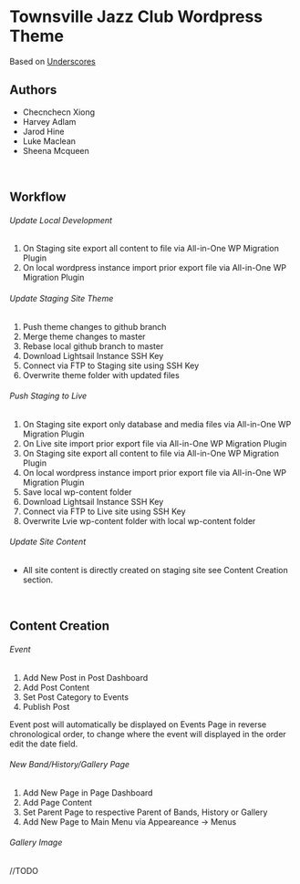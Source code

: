 # Townsville Jazz Club Wordpress Theme  
Based on [Underscores](https://underscores.me/)
<br/>

## Authors

- Checnchecn Xiong
- Harvey Adlam
- Jarod Hine
- Luke Maclean
- Sheena Mcqueen
<br/>

## Workflow
###### Update Local Development
1. On Staging site export all content to file via All-in-One WP Migration Plugin
2. On local wordpress instance import prior export file via All-in-One WP Migration Plugin

###### Update Staging Site Theme
1. Push theme changes to github branch
2. Merge theme changes to master
3. Rebase local github branch to master
4. Download Lightsail Instance SSH Key
5. Connect via FTP to Staging site using SSH Key
6. Overwrite theme folder with updated files

###### Push Staging to Live
1. On Staging site export only database and media files via All-in-One WP Migration Plugin
2. On Live site import prior export file via All-in-One WP Migration Plugin
3. On Staging site export all content to file via All-in-One WP Migration Plugin
4. On local wordpress instance import prior export file via All-in-One WP Migration Plugin
5. Save local wp-content folder
5. Download Lightsail Instance SSH Key
6. Connect via FTP to Live site using SSH Key
7. Overwrite Lvie wp-content folder with local wp-content folder

###### Update Site Content
- All site content is directly created on staging site see Content Creation section.

<br/>

## Content Creation
###### Event
1. Add New Post in Post Dashboard
2. Add Post Content
3. Set Post Category to Events
4. Publish Post

Event post will automatically be displayed on Events Page in reverse chronological order, to change where the event will displayed in the order edit the date field.

###### New Band/History/Gallery Page
1. Add New Page in Page Dashboard
2. Add Page Content
3. Set Parent Page to respective Parent of Bands, History or Gallery
4. Add New Page to Main Menu via Appeareance -> Menus

###### Gallery Image
//TODO
<br/>
